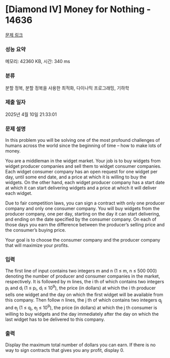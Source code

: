 # [Diamond IV] Money for Nothing - 14636 

[문제 링크](https://www.acmicpc.net/problem/14636) 

### 성능 요약

메모리: 42360 KB, 시간: 340 ms

### 분류

분할 정복, 분할 정복을 사용한 최적화, 다이나믹 프로그래밍, 기하학

### 제출 일자

2025년 4월 10일 21:33:01

### 문제 설명

<p>In this problem you will be solving one of the most profound challenges of humans across the world since the beginning of time – how to make lots of money.</p>

<p>You are a middleman in the widget market. Your job is to buy widgets from widget producer companies and sell them to widget consumer companies. Each widget consumer company has an open request for one widget per day, until some end date, and a price at which it is willing to buy the widgets. On the other hand, each widget producer company has a start date at which it can start delivering widgets and a price at which it will deliver each widget.</p>

<p>Due to fair competition laws, you can sign a contract with only one producer company and only one consumer company. You will buy widgets from the producer company, one per day, starting on the day it can start delivering, and ending on the date specified by the consumer company. On each of those days you earn the difference between the producer’s selling price and the consumer’s buying price.</p>

<p>Your goal is to choose the consumer company and the producer company that will maximize your profits.</p>

### 입력 

 <p>The first line of input contains two integers m and n (1 ≤ m, n ≤ 500 000) denoting the number of producer and consumer companies in the market, respectively. It is followed by m lines, the i th of which contains two integers p<sub>i</sub> and d<sub>i</sub> (1 ≤ p<sub>i</sub>, d<sub>i</sub> ≤ 10<sup>9</sup>), the price (in dollars) at which the i th producer sells one widget and the day on which the first widget will be available from this company. Then follow n lines, the j th of which contains two integers q<sub>j</sub> and e<sub>j</sub> (1 ≤ q<sub>j</sub>, e<sub>j</sub> ≤ 10<sup>9</sup>), the price (in dollars) at which the j th consumer is willing to buy widgets and the day immediately after the day on which the last widget has to be delivered to this company.</p>

### 출력 

 <p>Display the maximum total number of dollars you can earn. If there is no way to sign contracts that gives you any profit, display 0.</p>

